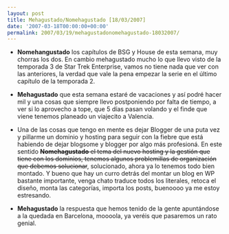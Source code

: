 ```yaml
---
layout: post
title: Mehagustado/Nomehagustado [18/03/2007]
date: '2007-03-18T00:00:00+00:00'
permalink: 2007/03/19/mehagustadonomehagustado-18032007/
---
```

- <span style="font-weight:bold;">Nomehangustado</span> los capítulos de BSG y House de esta semana, muy chorras los dos. En cambio mehagustado mucho lo que llevo visto de la temporada 3 de Star Trek Enterprise, vamos no tiene nada que ver con las anteriores, la verdad que vale la pena empezar la serie en el último capítulo de la temporada 2.

- <span style="font-weight:bold;">Mehagustado</span> que esta semana estaré de vacaciones y así podré hacer mil y una cosas que siempre llevo postponiendo por falta de tiempo, a ver si lo aprovecho a tope, que 5 días pasan volando y el finde que viene tenemos planeado un viajecito a Valencia.

- Una de las cosas que tengo en mente es dejar Blogger de una puta vez y pillarme un dominio y hosting para seguir con la fiebre que está habiendo de dejar blogsome y blogger por algo más profesioná. En este sentido <del datetime="2007-03-19T16:17:25+00:00"><span style="font-weight:bold;">Nomehagustado</span> el tema del nuevo hosting y la gestión que tiene con los dominios, tenemos algunos problemillas de organización que debemos solucionar</del>, solucionado, ahora ya lo tenemos todo bien montado. Y bueno que hay un curro detrás del montar un blog en WP bastante importante, venga chato traduce todos los literales, retoca el diseño, monta las categorías, importa los posts, buenoooo ya me estoy estresando.

- <span style="font-weight:bold;">Mehagustado</span> la respuesta que hemos tenido de la gente apuntándose a la quedada en Barcelona, moooola, ya veréis que pasaremos un rato genial.
